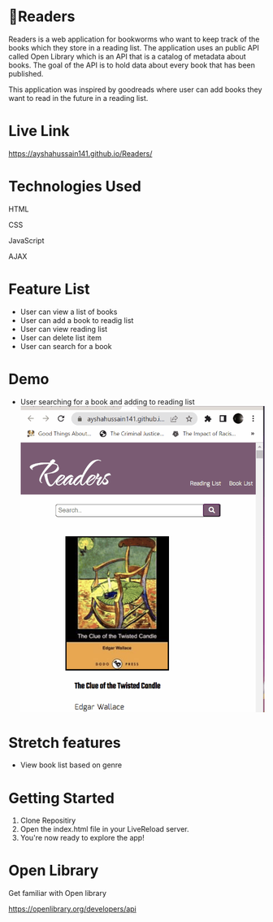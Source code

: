 # 📖Readers

Readers is a web application for bookworms who want to keep track of the books which they store in a reading list. The application uses an public API called Open Library which is an API that is a catalog of metadata about books. The goal of the API is to hold data about every book that has been published.

This application was inspired by goodreads where user can add books they want to read in the future in a reading list.

# Live Link
https://ayshahussain141.github.io/Readers/
# Technologies Used
HTML

CSS

JavaScript

AJAX

# Feature List
* User can view a list of books
* User can add a book to readig list
* User can view reading list
* User can delete list item
* User can search for a book

# Demo
* User searching for a book and adding to reading list
![Demo](images/Demo.gif)

# Stretch features
* View book list based on genre

# Getting Started
 1. Clone Repositiry
 2. Open the index.html file in your LiveReload server.
 3. You're now ready to explore the app!

# Open Library
Get familiar with Open library

https://openlibrary.org/developers/api
